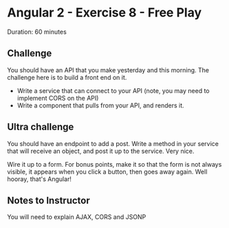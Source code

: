 # Angular 2 - Exercise 8 - Free Play

Duration: 60 minutes


## Challenge

You should have an API that you make yesterday and this morning. The challenge here is to build a front end on it.

* Write a service that can connect to your API (note, you may need to implement CORS on the API)
* Write a component that pulls from your API, and renders it.

## Ultra challenge

You should have an endpoint to add a post. Write a method in your service that will receive an object, and post it up to the service. Very nice.

Wire it up to a form. For bonus points, make it so that the form is not always visible, it appears when you click a button, then goes away again. Well hooray, that's Angular!




## Notes to Instructor

You will need to explain AJAX, CORS and JSONP
